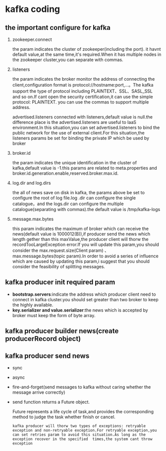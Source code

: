 # kafka coding

## the important configure for kafka


1. zookeeper.connect

     the param indicates the cluster of zookeeper(including the port). it havnt default value,at the same time,it's required.When  it has multiple nodes in the zookeeper cluster,you can separate with commas.

2. listeners

     the param indicates the broker monitor the address of connecting the client,configuration format is protocol://hostname:port,...。The kafka support the type of protocol including PLAINTEXT、SSL、SASL_SSL and so on.If cant open the security certification,it can use the simple protocol: PLAINTEXT. you can use the commas to support multiple address.

     advertised.listeners connected with listeners,default value is null.the difference place is the advertised.listeners are useful to IaaS environment.In this situation,you can set advertised.listeners to bind the public network for the use of external client.For this situation,the listeners params be set for binding the private IP which be used by broker 

3. broker.id

     the param indicates the unique identification in the cluster of kafka,default value is -1.this params are related to meta.properties and broker.id.generation.enable,reserved.broker.max.id.

4. log.dir and log.dirs

     the all of news save on disk in kafka, the params above be set to configure the root of log file.log .dir  can configure the single catalogue，and the logs.dir can configure the multiple catalogue(separating with commas).the default value is /tmp/kafka-logs


5. message.max.bytes

    this param indicates  the maximum of broker which can receive the news(default value is 1000012(B)),if producer send the news which length gether than  this maxValue,the producer client will thorw the recordTooLargeException error.If you will update this param,you should consider the  max.request.size(Client param) 、max.message.bytes(topic param).In order to avoid a series of influence which  are caused by updating this param,i suggest that you should consider 
    the feasibility of splitting messages.



## kafka producer init required param

+ **bootstrap.servers**:indicate the address which producer client need to connect  in kafka cluster.you should set greater than two broker to keep the highly available.
+ **key.serializer and value.serializer**:the news which is accepted by broker must keep the form of byte array.



## kafka producer builder news(create producerRecord object)




## kafka producer send news

+ sync
+ async
+ fire-and-forget(send messages to kafka without caring whether the message arrive correctly)

+ send function returns a Future object.
    
     Future represents a life cycle of task,and provides the corresponding method to judge the task whether finish or cancel.

      kafka producer will thorw two types of exceptions: retryable exception and non-retryable exception.For retryable exception,you can set retries param to avoid this situation.As long as the exception recover in the specified  times,the system cant throw exception





 



